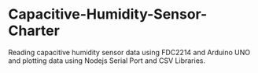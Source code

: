 # Capacitive-Humidity-Sensor-Charter
Reading capacitive humidity sensor data using FDC2214 and Arduino UNO and plotting data using Nodejs Serial Port and CSV Libraries.

